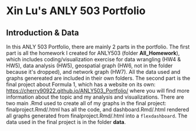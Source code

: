 # Xin Lu's ANLY 503 Portfolio

## Introduction & Data
  
In this ANLY 503 Portfolio, there are mainly 2 parts in the portfolio. The first part is all the homework I created for ANLY503 (folder **All_Homework**), which includes coding/visualization exercise for data wrangling (HW4 & HW5), data analysis (HW5), geospatial graph (HW6, not in the folder because it's dropped), and network graph (HW7). All the data used and graphs genereated are included in their own folders. The second part is the final project about Formula 1, which has a website on its own: https://cherry90922.github.io/ANLY503_Portfolio/ where you will find more information about the topic and my analysis and visualizations. There are two main .Rmd used to create all of my graphs in the final project: finalproject.Rmd/.html has all the code, and dashboard.Rmd/.html rendered all graphs generated from finalproject.Rmd/.html into a `flexdashboard`. The data used in the final project is in the folder **data**.






